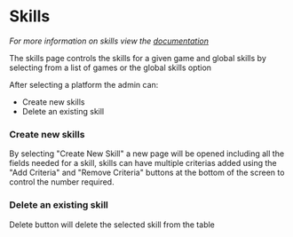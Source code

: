 # Skills
*For more information on skills view the <a href="../skill.md">documentation</a>*

The skills page controls the skills for a given game and global skills by selecting from a list of games or the global skills option

After selecting a platform the admin can:
* Create new skills 
* Delete an existing skill

### Create new skills 
By selecting "Create New Skill" a new page will be opened including all the fields needed for a skill, skills can have multiple criterias added using the "Add Criteria" and "Remove Criteria" buttons at the bottom of the screen to control the number required.

### Delete an existing skill
Delete button will delete the selected skill from the table
